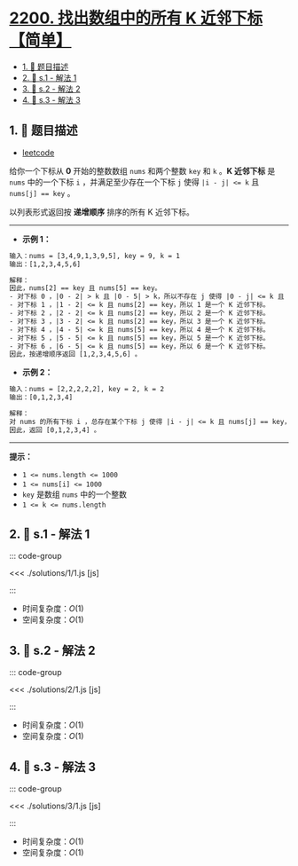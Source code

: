 # [2200. 找出数组中的所有 K 近邻下标【简单】](https://github.com/tnotesjs/TNotes.leetcode/tree/main/notes/2200.%20%E6%89%BE%E5%87%BA%E6%95%B0%E7%BB%84%E4%B8%AD%E7%9A%84%E6%89%80%E6%9C%89%20K%20%E8%BF%91%E9%82%BB%E4%B8%8B%E6%A0%87%E3%80%90%E7%AE%80%E5%8D%95%E3%80%91)

<!-- region:toc -->

- [1. 📝 题目描述](#1--题目描述)
- [2. 🎯 s.1 - 解法 1](#2--s1---解法-1)
- [3. 🎯 s.2 - 解法 2](#3--s2---解法-2)
- [4. 🎯 s.3 - 解法 3](#4--s3---解法-3)

<!-- endregion:toc -->

## 1. 📝 题目描述

- [leetcode](https://leetcode.cn/problems/find-all-k-distant-indices-in-an-array/)

给你一个下标从 **0** 开始的整数数组 `nums` 和两个整数 `key` 和 `k` 。**K 近邻下标** 是 `nums` 中的一个下标 `i` ，并满足至少存在一个下标 `j` 使得 `|i - j| <= k` 且 `nums[j] == key` 。

以列表形式返回按 **递增顺序** 排序的所有 K 近邻下标。

---

- **示例 1：**

```txt
输入：nums = [3,4,9,1,3,9,5], key = 9, k = 1
输出：[1,2,3,4,5,6]

解释：
因此，nums[2] == key 且 nums[5] == key。
- 对下标 0 ，|0 - 2| > k 且 |0 - 5| > k，所以不存在 j 使得 |0 - j| <= k 且 nums[j] == key。所以 0 不是一个 K 近邻下标。
- 对下标 1 ，|1 - 2| <= k 且 nums[2] == key，所以 1 是一个 K 近邻下标。
- 对下标 2 ，|2 - 2| <= k 且 nums[2] == key，所以 2 是一个 K 近邻下标。
- 对下标 3 ，|3 - 2| <= k 且 nums[2] == key，所以 3 是一个 K 近邻下标。
- 对下标 4 ，|4 - 5| <= k 且 nums[5] == key，所以 4 是一个 K 近邻下标。
- 对下标 5 ，|5 - 5| <= k 且 nums[5] == key，所以 5 是一个 K 近邻下标。
- 对下标 6 ，|6 - 5| <= k 且 nums[5] == key，所以 6 是一个 K 近邻下标。
因此，按递增顺序返回 [1,2,3,4,5,6] 。
```

- **示例 2：**

```txt
输入：nums = [2,2,2,2,2], key = 2, k = 2
输出：[0,1,2,3,4]

解释：
对 nums 的所有下标 i ，总存在某个下标 j 使得 |i - j| <= k 且 nums[j] == key，所以每个下标都是一个 K 近邻下标。
因此，返回 [0,1,2,3,4] 。
```

---

**提示：**

- `1 <= nums.length <= 1000`
- `1 <= nums[i] <= 1000`
- `key` 是数组 `nums` 中的一个整数
- `1 <= k <= nums.length`

## 2. 🎯 s.1 - 解法 1

::: code-group

<<< ./solutions/1/1.js [js]

:::

- 时间复杂度：$O(1)$
- 空间复杂度：$O(1)$

## 3. 🎯 s.2 - 解法 2

::: code-group

<<< ./solutions/2/1.js [js]

:::

- 时间复杂度：$O(1)$
- 空间复杂度：$O(1)$

## 4. 🎯 s.3 - 解法 3

::: code-group

<<< ./solutions/3/1.js [js]

:::

- 时间复杂度：$O(1)$
- 空间复杂度：$O(1)$
